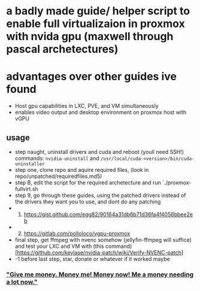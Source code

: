 # a badly made guide/ helper script to enable full virtualizaion in proxmox with nvida gpu (maxwell through pascal archetectures)

# advantages over other guides ive found
- Host gpu capabilities in LXC, PVE, and VM simultaneously
- enables video output and desktop environment on proxmox host with vGPU 


## usage

- step naught, uninstall drivers and cuda and reboot (youll need SSH!) commands: `nvidia-uninstall` and `/usr/local/cuda-<version>/bin/cuda-uninstaller`
- step one, clone repo and aquire required files, (look in repo/unpatched/requiredfiles.md5)
- step B, edit the script for the required archetecture and run `./proxmox-fullvirt.sh
- step 9, go through these guides, using the patched drivers instead of the drivers they want you to use, and dont do any patching
- 1) https://gist.github.com/egg82/90164a31db6b71d36fa4f4056bbee2eb
- 2) https://gitlab.com/polloloco/vgpu-proxmox 
- final step, get ffmpeg with nvenc somehow (jellyfin-ffmpeg will suffice) and test your LXC and VM with (this command)[https://github.com/keylase/nvidia-patch/wiki/Verify-NVENC-patch] 
- -1 before last step, star, donate or whatever if it worked maybe






### ["Give me money. Money me! Money now! Me a money needing a lot now."](https://paypal.me/DvdIsDead)

